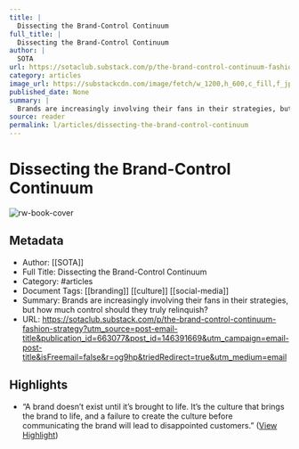 ```yaml
---
title: |
  Dissecting the Brand-Control Continuum
full_title: |
  Dissecting the Brand-Control Continuum
author: |
  SOTA
url: https://sotaclub.substack.com/p/the-brand-control-continuum-fashion-strategy?utm_source=post-email-title&publication_id=663077&post_id=146391669&utm_campaign=email-post-title&isFreemail=false&r=og9hp&triedRedirect=true&utm_medium=email
category: articles
image_url: https://substackcdn.com/image/fetch/w_1200,h_600,c_fill,f_jpg,q_auto:good,fl_progressive:steep,g_auto/https%3A%2F%2Fsubstack-post-media.s3.amazonaws.com%2Fpublic%2Fimages%2F7d9ed1dc-5c12-4e71-aba8-5552767c4979_6944x4861.jpeg
published_date: None
summary: |
  Brands are increasingly involving their fans in their strategies, but how much control should they truly relinquish?
source: reader
permalink: l/articles/dissecting-the-brand-control-continuum
---
```

# Dissecting the Brand-Control Continuum

![rw-book-cover](https://substackcdn.com/image/fetch/w_1200,h_600,c_fill,f_jpg,q_auto:good,fl_progressive:steep,g_auto/https%3A%2F%2Fsubstack-post-media.s3.amazonaws.com%2Fpublic%2Fimages%2F7d9ed1dc-5c12-4e71-aba8-5552767c4979_6944x4861.jpeg)

## Metadata
- Author: [[SOTA]]
- Full Title: Dissecting the Brand-Control Continuum
- Category: #articles
- Document Tags: [[branding]] [[culture]] [[social-media]] 
- Summary: Brands are increasingly involving their fans in their strategies, but how much control should they truly relinquish?
- URL: https://sotaclub.substack.com/p/the-brand-control-continuum-fashion-strategy?utm_source=post-email-title&publication_id=663077&post_id=146391669&utm_campaign=email-post-title&isFreemail=false&r=og9hp&triedRedirect=true&utm_medium=email

## Highlights
- “A brand doesn’t exist until it’s brought to life. It’s the culture that brings the brand to life, and a failure to create the culture before communicating the brand will lead to disappointed customers.” ([View Highlight](https://read.readwise.io/read/01jbkjcwf9d2kv3ze4488ecm6k))


